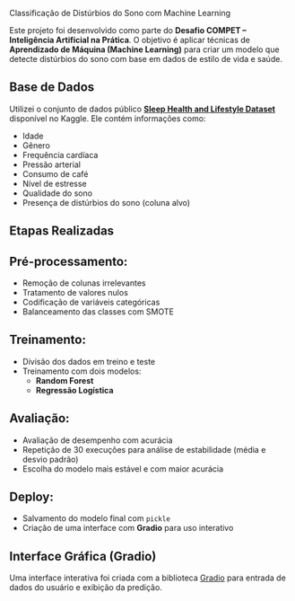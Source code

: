 Classificação de Distúrbios do Sono com Machine Learning

Este projeto foi desenvolvido como parte do **Desafio COMPET – Inteligência Artificial na Prática**. O objetivo é aplicar técnicas de **Aprendizado de Máquina (Machine Learning)** para criar um modelo que detecte distúrbios do sono com base em dados de estilo de vida e saúde.

## Base de Dados

Utilizei o conjunto de dados público [**Sleep Health and Lifestyle Dataset**](https://www.kaggle.com/datasets/uom190346a/sleep-health-and-lifestyle-dataset) disponível no Kaggle. Ele contém informações como:

- Idade
- Gênero
- Frequência cardíaca
- Pressão arterial
- Consumo de café
- Nível de estresse
- Qualidade do sono
- Presença de distúrbios do sono (coluna alvo)

## Etapas Realizadas

## Pré-processamento:
- Remoção de colunas irrelevantes
- Tratamento de valores nulos
- Codificação de variáveis categóricas
- Balanceamento das classes com SMOTE

## Treinamento:
- Divisão dos dados em treino e teste
- Treinamento com dois modelos:
  - **Random Forest**
  - **Regressão Logística**

## Avaliação:
- Avaliação de desempenho com acurácia
- Repetição de 30 execuções para análise de estabilidade (média e desvio padrão)
- Escolha do modelo mais estável e com maior acurácia

## Deploy:
- Salvamento do modelo final com `pickle`
- Criação de uma interface com **Gradio** para uso interativo

## Interface Gráfica (Gradio)

Uma interface interativa foi criada com a biblioteca [Gradio](https://www.gradio.app/) para entrada de dados do usuário e exibição da predição.
